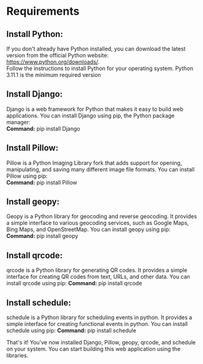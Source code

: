 # Requirements

## Install Python:

If you don't already have Python installed, you can download the latest version from the official Python website: https://www.python.org/downloads/. <br>
Follow the instructions to install Python for your operating system. Python 3.11.1 is the minimum required version

## Install Django:

Django is a web framework for Python that makes it easy to build web applications. You can install Django using pip, the Python package manager:<br>
**Command:**   pip install Django

## Install Pillow:

Pillow is a Python Imaging Library fork that adds support for opening, manipulating, and saving many different image file formats. You can install Pillow using pip:<br>
**Command:**   pip install Pillow

## Install geopy:

Geopy is a Python library for geocoding and reverse geocoding. It provides a simple interface to various geocoding services, such as Google Maps, Bing Maps, and OpenStreetMap. You can install geopy using pip:<br>
**Command:**   pip install geopy

## Install qrcode:

qrcode is a Python library for generating QR codes. It provides a simple interface for creating QR codes from text, URLs, and other data. You can install qrcode using pip:
**Command:**  pip install qrcode

## Install schedule:

schedule is a Python library for scheduling events in python. It provides a simple interface for creating functional events in python. You can install schedule using pip:
**Command:**  pip install schedule

That's it! You've now installed Django, Pillow, geopy, qrcode, and schedule on your system. You can start building this web application using the libraries.